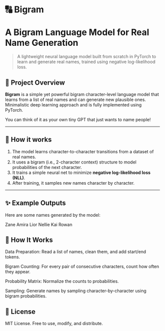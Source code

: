 # 🔠 Bigram
# A Bigram Language Model for Real Name Generation

> A lightweight neural language model built from scratch in PyTorch to learn and generate real names, trained using negative log-likelihood loss.

## 🚀 Project Overview

**Bigram** is a simple yet powerful bigram character-level language model that learns from a list of real names and can generate new plausible ones. Minimalistic deep learning approach and is fully implemented using PyTorch.

You can think of it as your own tiny GPT that just wants to name people!

---

## 🧠 How it works

1. The model learns character-to-character transitions from a dataset of real names.
2. It uses a bigram (i.e., 2-character context) structure to model probabilities of the next character.
3. It trains a simple neural net to minimize **negative log-likelihood loss (NLL)**.
4. After training, it samples new names character by character.

---

## ✨ Example Outputs

Here are some names generated by the model:



Zane
Amira
Lior
Nellie
Kai
Rowan

## 🧠 How It Works
Data Preparation: Read a list of names, clean them, and add start/end tokens.

Bigram Counting: For every pair of consecutive characters, count how often they appear.

Probability Matrix: Normalize the counts to probabilities.

Sampling: Generate names by sampling character-by-character using bigram probabilities.

## 📜 License
MIT License. Free to use, modify, and distribute.
